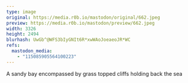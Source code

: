 ```yaml
---
type: image
original: https://media.r0b.io/mastodon/original/662.jpeg
preview: https://media.r0b.io/mastodon/preview/662.jpeg
width: 3326
height: 2494
blurhash: UwGb^@WFS3bIyGNIt6R*xwWAoJoeaeoJR*WC
refs:
  mastodon_media:
    - "115085905564100223"
---
```


A sandy bay encompassed by grass topped cliffs holding back the sea 
